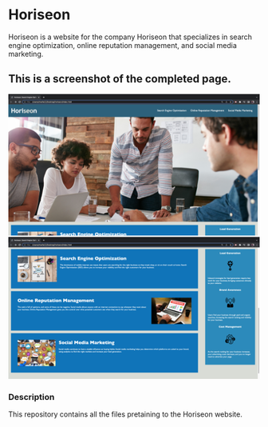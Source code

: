 # Horiseon
 
Horiseon is a website for the company Horiseon that specializes in search engine optimization, online reputation management, and social media marketing.

## This is a screenshot of the completed page.
![screenshot 1](/Screenshots/Horiseon-ss-1.png)
![screenshot 2](/Screenshots/Horiseon-ss-2.png)

### Description
This repository contains all the files pretaining to the Horiseon website.